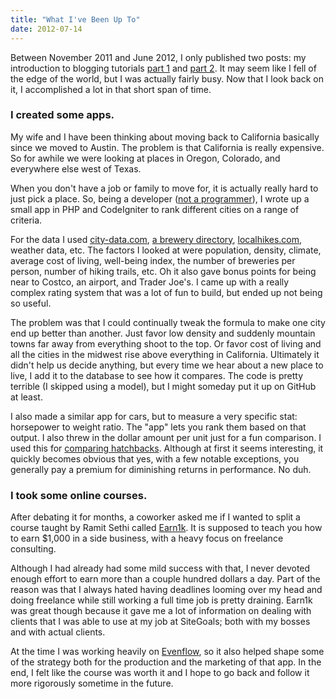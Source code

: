 ```yaml
---
title: "What I've Been Up To"
date: 2012-07-14
---
```


Between November 2011 and June 2012, I only published two posts: my introduction to blogging tutorials [part 1](http://simpixelated.com/introduction-to-blogging-choosing-the-right-keywords/ "Introduction to Blogging: Choosing the Right Keywords") and [part 2](http://simpixelated.com/blogging-101-how-to-setup-wordpress/ "Blogging 101: How to Setup WordPress"). It may seem like I fell of the edge of the world, but I was actually fairly busy. Now that I look back on it, I accomplished a lot in that short span of time.

### I created some apps.

My wife and I have been thinking about moving back to California basically since we moved to Austin. The problem is that California is really expensive. So for awhile we were looking at places in Oregon, Colorado, and everywhere else west of Texas.

When you don't have a job or family to move for, it is actually really hard to just pick a place. So, being a developer ([not a programmer](http://simpixelated.com/learning-object-oriented-javascript/ "Learning Object Oriented Javascript")), I wrote up a small app in PHP and CodeIgniter to rank different cities on a range of criteria.

For the data I used [city-data.com](http://www.city-data.com), [a brewery directory](http://www.ratebeer.com/breweries/), [localhikes.com](http://www.localhikes.com/), weather data, etc. The factors I looked at were population, density, climate, average cost of living, well-being index, the number of breweries per person, number of hiking trails, etc. Oh it also gave bonus points for being near to Costco, an airport, and Trader Joe's. I came up with a really complex rating system that was a lot of fun to build, but ended up not being so useful.

The problem was that I could continually tweak the formula to make one city end up better than another. Just favor low density and suddenly mountain towns far away from everything shoot to the top. Or favor cost of living and all the cities in the midwest rise above everything in California. Ultimately it didn't help us decide anything, but every time we hear about a new place to live, I add it to the database to see how it compares. The code is pretty terrible (I skipped using a model), but I might someday put it up on GitHub at least.

I also made a similar app for cars, but to measure a very specific stat: horsepower to weight ratio. The "app" lets you rank them based on that output. I also threw in the dollar amount per unit just for a fun comparison. I used this for [comparing hatchbacks](http://www.fiat500abarth.us/2012/bang-for-your-buck/). Although at first it seems interesting, it quickly becomes obvious that yes, with a few notable exceptions, you generally pay a premium for diminishing returns in performance. No duh.

### I took some online courses.

After debating it for months, a coworker asked me if I wanted to split a course taught by Ramit Sethi called [Earn1k](http://earn1k.com/). It is supposed to teach you how to earn \$1,000 in a side business, with a heavy focus on freelance consulting.

Although I had already had some mild success with that, I never devoted enough effort to earn more than a couple hundred dollars a day. Part of the reason was that I always hated having deadlines looming over my head and doing freelance while still working a full time job is pretty draining. Earn1k was great though because it gave me a lot of information on dealing with clients that I was able to use at my job at SiteGoals; both with my bosses and with actual clients.

At the time I was working heavily on [Evenflow](http://evenflowpro.com), so it also helped shape some of the strategy both for the production and the marketing of that app. In the end, I felt like the course was worth it and I hope to go back and follow it more rigorously sometime in the future.
